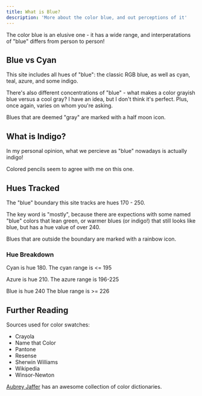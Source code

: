 ```yaml
---
title: What is Blue?
description: 'More about the color blue, and out perceptions of it'
---
```


The color blue is an elusive one - it has a wide range, and interperatations of "blue" differs from person to person!

## Blue vs Cyan

This site includes all hues of "blue": the classic RGB blue, as well as cyan, teal, azure, and some indigo.

There's also different concentrations of "blue" - what makes a color grayish blue versus a cool gray? I have an idea, but I don't think it's perfect. Plus, once again, varies on whom you're asking.

Blues that are deemed "gray" are marked with a half moon icon.

## What is Indigo?

In my personal opinion, what we percieve as "blue" nowadays is actually indigo!

Colored pencils seem to agree with me on this one.

## Hues Tracked

The "blue" boundary this site tracks are hues 170 - 250.

The key word is "mostly", because there are expections with some named "blue" colors that lean green, or warmer blues (or indigo!) that still looks like blue, but has a hue value of over 240.

Blues that are outside the boundary are marked with a rainbow icon.

### Hue Breakdown

Cyan is hue 180. The cyan range is <= 195

Azure is hue 210. The azure range is 196-225

Blue is hue 240 The blue range is >= 226


## Further Reading

Sources used for color swatches:
- Crayola
- Name that Color
- Pantone
- Resense
- Sherwin Williams
- Wikipedia
- Winsor-Newton

[Aubrey Jaffer](https://people.csail.mit.edu/jaffer/Color/Dictionaries) has an awesome collection of color dictionaries.

